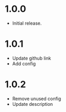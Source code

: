 # 1.0.0
- Initial release.

# 1.0.1
- Update github link
- Add config

# 1.0.2
- Remove unused config
- Update description
